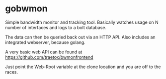 # gobwmon
Simple bandwidth monitor and tracking tool.  Basically watches usage on N number of interfaces and logs to a bolt database.

The data can then be queried back out via an HTTP API.  Also includes an integrated webserver, because golang.

A very basic web API can be found at https://github.com/traetox/bwmonfrontend

Just point the Web-Root variable at the clone location and you are off to the races.
